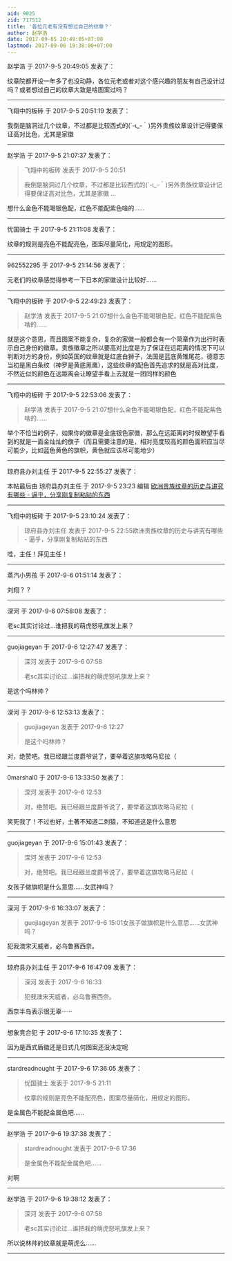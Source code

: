 ```yaml
---
aid: 9025
zid: 717512
title: '各位元老有没有想过自己的纹章？'
author: 赵学浩
date: 2017-09-05 20:49:05+07:00
lastmod: 2017-09-06 19:38:00+07:00
---
```


赵学浩 于 2017-9-5 20:49:05 发表了：

纹章院都开设一年多了也没动静，各位元老或者对这个感兴趣的朋友有自己设计过吗？或者想过自己的纹章大致是啥图案过吗？

---------

飞翔中的板砖 于 2017-9-5 20:51:19 发表了：

我倒是脑洞过几个纹章，不过都是比较西式的(´-ι\_-｀)另外贵族纹章设计记得要保证高对比色，尤其是家徽

---------

赵学浩 于 2017-9-5 21:07:37 发表了：

> 飞翔中的板砖 发表于 2017-9-5 20:51
> 
> 我倒是脑洞过几个纹章，不过都是比较西式的(´-ι\_-｀)另外贵族纹章设计记得要保证高对比色，尤其是家徽 ...



想什么金色不能喝银色配，红色不能配紫色啥的……

---------

忧国骑士 于 2017-9-5 21:11:08 发表了：

纹章的规则是亮色不能配亮色，图案尽量简化，用规定的图形。

---------

962552295 于 2017-9-5 21:14:56 发表了：

元老们的纹章感觉得参考一下日本的家徽设计比较好......

---------

飞翔中的板砖 于 2017-9-5 22:49:23 发表了：

> 赵学浩 发表于 2017-9-5 21:07想什么金色不能喝银色配，红色不能配紫色啥的……



就是这个意思，而且图案不能复杂，复杂的家徽一般都会有一个简章作为出行时表示自己身份的徽章。贵族徽章之所以要高对比度是为了保证在远距离的情况下可以判断对方的身份，例如英国的纹章就是红底白狮子，法国是蓝底黄雉尾花，德意志当初是黑白条纹（神罗是黄底黑鹰），这些纹章的配色首先追求的就是高对比度，不然近似的颜色在远距离会让瞭望手看上去就是一团同样的颜色

---------

飞翔中的板砖 于 2017-9-5 22:53:06 发表了：

> 赵学浩 发表于 2017-9-5 21:07想什么金色不能喝银色配，红色不能配紫色啥的……



举个不恰当的例子，如果你的徽章是金底银色家徽，那么在远距离的时候瞭望手看到的就是一面金灿灿的旗子（而且需要注意的是，相对亮度较高的颜色面积应当尽可能少，比如蓝色黄色的旗帜，黄色就应该尽可能地少）

---------

琼府县办刘主任 于 2017-9-5 22:55:27 发表了：

本帖最后由 琼府县办刘主任 于 2017-9-5 23:23 编辑 [欧洲贵族纹章的历史与讲究有哪些 \- 逼乎，分享刚复制粘贴的东西](https://www.zhihu.com/question/23214804)

---------

飞翔中的板砖 于 2017-9-5 23:10:24 发表了：

> 琼府县办刘主任 发表于 2017-9-5 22:55欧洲贵族纹章的历史与讲究有哪些 \- 逼乎，分享刚复制粘贴的东西



哇，主任！拜见主任！

---------

蒸汽小男孩 于 2017-9-6 01:51:14 发表了：

刘翔？？

---------

深河 于 2017-9-6 07:58:08 发表了：

老sc其实讨论过…谁把我的萌虎怒吼旗发上来？

---------

guojiageyan 于 2017-9-6 12:27:47 发表了：

> 深河 发表于 2017-9-6 07:58
> 
> 老sc其实讨论过…谁把我的萌虎怒吼旗发上来？



是这个吗林帅？

---------

深河 于 2017-9-6 12:53:13 发表了：

> guojiageyan 发表于 2017-9-6 12:27
> 
> 是这个吗林帅？



对，绝赞吧。我已经跟兰度爵爷说了，要举着这旗攻略马尼拉（

---------

0marshal0 于 2017-9-6 13:33:50 发表了：

> 深河 发表于 2017-9-6 12:53
> 
> 对，绝赞吧。我已经跟兰度爵爷说了，要举着这旗攻略马尼拉（



笑死我了！不过也好，土著不知道二刺猿，不知道这是什么意思

---------

guojiageyan 于 2017-9-6 15:01:43 发表了：

> 深河 发表于 2017-9-6 12:53
> 
> 对，绝赞吧。我已经跟兰度爵爷说了，要举着这旗攻略马尼拉（



女孩子做旗帜是什么意思……女武神吗？

---------

深河 于 2017-9-6 16:33:07 发表了：

> guojiageyan 发表于 2017-9-6 15:01女孩子做旗帜是什么意思……女武神吗？



犯我澳宋天威者，必乌鲁赛西奈。

---------

琼府县办刘主任 于 2017-9-6 16:47:09 发表了：

> 深河 发表于 2017-9-6 16:33
> 
> 犯我澳宋天威者，必乌鲁赛西奈。



西奈半岛表示很无辜······

---------

想象竞合犯 于 2017-9-6 17:10:35 发表了：

因为是西式盾徽还是日式几何图案还没决定呢

---------

stardreadnought 于 2017-9-6 17:36:05 发表了：

> 忧国骑士 发表于 2017-9-5 21:11
> 
> 纹章的规则是亮色不能配亮色，图案尽量简化，用规定的图形。



是金属色不能配金属色吧……

---------

赵学浩 于 2017-9-6 19:37:38 发表了：

> stardreadnought 发表于 2017-9-6 17:36
> 
> 是金属色不能配金属色吧……



对啊

---------

赵学浩 于 2017-9-6 19:38:12 发表了：

> 深河 发表于 2017-9-6 07:58
> 
> 老sc其实讨论过…谁把我的萌虎怒吼旗发上来？



所以说林帅的纹章就是萌虎么……

---------

